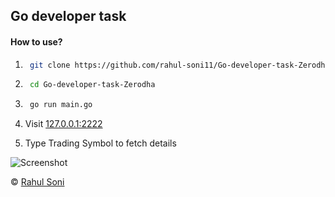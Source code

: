## Go developer task

#### How to use?

1. ```bash 
    git clone https://github.com/rahul-soni11/Go-developer-task-Zerodha.git 
    ```

2. ```bash
    cd Go-developer-task-Zerodha
   ```
3. ```bash
    go run main.go
    ```
4. Visit [127.0.0.1:2222](http://127.0.0.1:2222)
5. Type Trading Symbol to fetch details

![Screenshot](./screenshot.gif)


© [Rahul Soni](https://www.linkedin.com/in/rahulsoni11/)